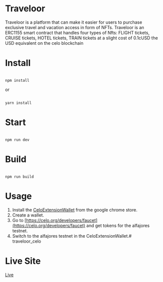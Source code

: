 # Traveloor
Traveloor is a platform that can make it easier for users to purchase exclusive travel and vacation access in form of NFTs. Traveloor is an ERC1155 smart contract that handles four types of Nfts: FLIGHT tickets, CRUISE tickets, HOTEL tickets, TRAIN tickets at a slight cost of 0.1cUSD the USD equivalent on the celo blockchain

# Install

```

npm install

```

or 

```

yarn install

```

# Start

```

npm run dev

```

# Build

```

npm run build

```
# Usage
1. Install the [CeloExtensionWallet](https://chrome.google.com/webstore/detail/celoextensionwallet/kkilomkmpmkbdnfelcpgckmpcaemjcdh?hl=en) from the google chrome store.
2. Create a wallet.
3. Go to [https://celo.org/developers/faucet](https://celo.org/developers/faucet) and get tokens for the alfajores testnet.
4. Switch to the alfajores testnet in the CeloExtensionWallet.# traveloor_celo

# Live Site
[Live](https://traveloor.vercel.app/)
